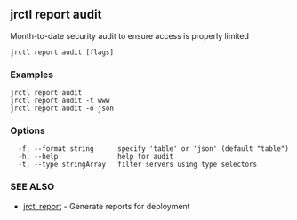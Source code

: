 ## jrctl report audit

Month-to-date security audit to ensure access is properly limited

```
jrctl report audit [flags]
```

### Examples

```
jrctl report audit
jrctl report audit -t www
jrctl report audit -o json
```

### Options

```
  -f, --format string      specify 'table' or 'json' (default "table")
  -h, --help               help for audit
  -t, --type stringArray   filter servers using type selectors
```

### SEE ALSO

* [jrctl report](jrctl_report.md)	 - Generate reports for deployment

